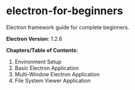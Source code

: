 # electron-for-beginners
Electron framework guide for complete beginners.

**Electron Version**: 1.2.6

**Chapters/Table of Contents:**
1. Environment Setup
2. Basic Electron Application
3. Multi-Window Electron Application
4. File System Viewer Application

